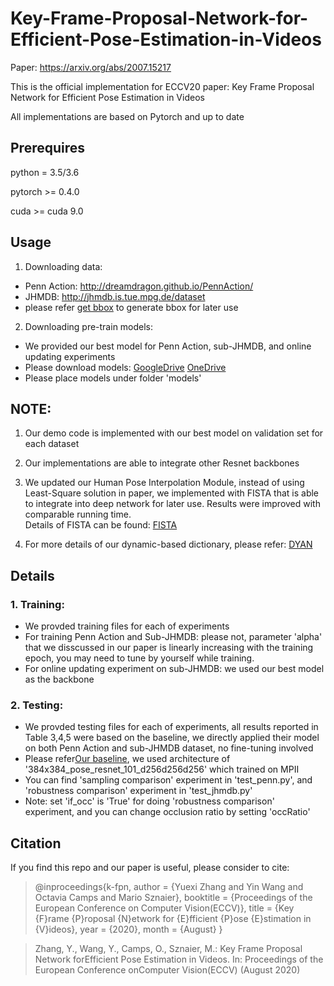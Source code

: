 # Key-Frame-Proposal-Network-for-Efficient-Pose-Estimation-in-Videos

Paper: https://arxiv.org/abs/2007.15217

This is the official implementation for ECCV20 paper: Key Frame Proposal Network for Efficient Pose Estimation in Videos

All implementations are based on Pytorch and up to date

## Prerequires

python = 3.5/3.6

pytorch >= 0.4.0

cuda >= cuda 9.0

## Usage
1. Downloading data:
 * Penn Action: http://dreamdragon.github.io/PennAction/
 * JHMDB:  http://jhmdb.is.tue.mpg.de/dataset 
 * please refer [get bbox](https://github.com/lawy623/LSTM_Pose_Machines/blob/master/dataset/JHMDB/utils/getBox.m) to generate bbox for later use

2. Downloading pre-train models: 
 * We provided our best model for Penn Action, sub-JHMDB, and online updating experiments
 * Please download models: [GoogleDrive](https://drive.google.com/drive/folders/13q-UGXGLCwMXzCRX6CeOyQ12dJziGyxT?usp=sharing)  [OneDrive](https://1drv.ms/u/s!AgyTrG_BdJ9GbTjqlTuFDSERUfo?e=EnPzkG)                                                           
 * Please place models under folder 'models'
                                 
## NOTE: 
1. Our demo code is implemented with our best model on validation set for each dataset 
2. Our implementations are able to integrate other Resnet backbones 
3. We updated our Human Pose Interpolation Module, instead of using Least-Square solution in paper, we implemented with FISTA that is able to integrate into deep network for later use. Results were improved with comparable running time.  
      Details of FISTA can be found: [FISTA](https://people.rennes.inria.fr/Cedric.Herzet/Cedric.Herzet/Sparse_Seminar/Entrees/2012/11/12_A_Fast_Iterative_Shrinkage-Thresholding_Algorithmfor_Linear_Inverse_Problems_(A._Beck,_M._Teboulle)_files/Breck_2009.pdf)
      
4. For more details of our dynamic-based dictionary, please refer: [DYAN](https://openaccess.thecvf.com/content_ECCV_2018/papers/Wenqian_Liu_DYAN_A_Dynamical_ECCV_2018_paper.pdf)

## Details

### 1. Training: 
 * We provded training files for each of experiments
 * For training Penn Action and Sub-JHMDB: please not, parameter 'alpha' that we disscussed in our paper is linearly increasing with the training epoch, you may need to tune by yourself while training. 
 * For online updating experiment on sub-JHMDB: we used our best model as the backbone
             
### 2. Testing: 
 * We provded testing files for each of experiments, all results reported in Table 3,4,5 were based on the baseline, we directly applied their model on both Penn Action and sub-JHMDB dataset, no fine-tuning involved
 * Please refer[Our baseline](https://github.com/microsoft/human-pose-estimation.pytorch), we used architecture of '384x384_pose_resnet_101_d256d256d256' which trained on MPII     
 * You can find 'sampling comparison' experiment in 'test_penn.py', and 'robustness comparison' experiment in 'test_jhmdb.py'
 * Note: set 'if_occ' is 'True' for doing 'robustness comparison' experiment, and you can change occlusion ratio by setting 'occRatio'
              
## Citation
If you find this repo and our paper is useful, please consider to cite: 

> @inproceedings{k-fpn,
  author = {Yuexi Zhang and Yin Wang and Octavia Camps and Mario Sznaier},
  booktitle = {Proceedings of the European Conference on Computer Vision(ECCV)},
  title = {Key {F}rame {P}roposal {N}etwork for {E}fficient {P}ose
{E}stimation in {V}ideos},
  year = {2020},
  month = {August}
}
 
> Zhang,  Y.,  Wang,  Y.,  Camps,  O.,  Sznaier,  M.:  Key  Frame  Proposal  Network  forEfficient Pose Estimation in Videos. In: Proceedings of the European Conference onComputer Vision(ECCV) (August 2020)


